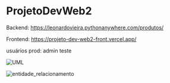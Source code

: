# ProjetoDevWeb2

Backend: https://leonardovieira.pythonanywhere.com/produtos/

Frontend: https://projeto-dev-web2-front.vercel.app/

usuários prod:
admin
teste

![UML](https://github.com/user-attachments/assets/d423173e-9de5-43f6-a1de-fdae94713e0d)

![entidade_relacionamento](https://github.com/user-attachments/assets/2687ab42-5bab-4141-8f01-aa57ac37df82)
